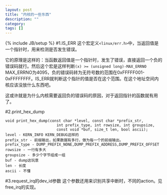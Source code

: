 ```yaml
---
layout: post
title: "内核的一些东西"
description: ""
category: 
tags: []
---
```

{% include JB/setup %}
#1.IS_ERR
这个宏定义`<linux/err.h>`中，当返回值是一个指针时，用来检测是否发生错误。

它的原理是这样的：当函数返回值是一个指针时，发生了错误，直接返回一个负的错误码就行。然后这个宏是这样判断`(x) >= (unsigned long)-MAX_ERRNO` MAX_ERRNO为4095，负的错误码转为无符号数的范围在0xFFFFF001-0xFFFFFFFF。IS_ERR就判断这个指针的值是否在这个范围。在这个地址空间内核应该没放什么东西吧。

这或许就是为什么内核需要返回负的错误码的原因，对于返回指针的函数就有用了。

#2.print_hex_dump

    void print_hex_dump(const char *level, const char *prefix_str,
                           int prefix_type, int rowsize, int groupsize,
                           const void *buf, size_t len, bool ascii);
    level - KERN_INFO KERN_DEBUG这样的
    prefix_str - 前缀输出，如果数据有多行，做为每一个的前缀输出。
    prefix_type - DUMP_PREFIX_NONE,DUMP_PREFIX_ADDRESS,DUMP_PREFIX_OFFSET
    rowsize - 一行有多大
    groupsize - 多少个字节组成一组
    buf - dump这玩意
    len - 长度
    ascii - 不懂

#3.request_irq的dev_id参数
这个参数还用来识别共享中断时，不同的action。见free_irq的实现。
